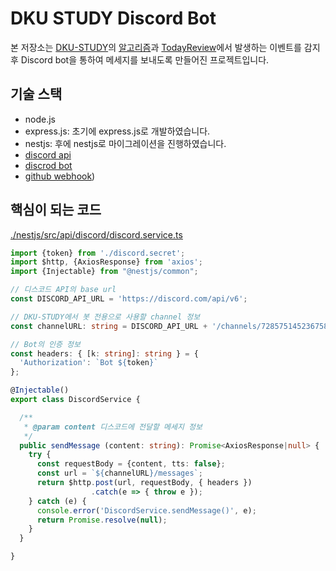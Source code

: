 # DKU STUDY Discord Bot

본 저장소는 [DKU-STUDY](https://github.com/DKU-STUDY)의
[알고리즘](https://github.com/DKU-STUDY/Algorithm)과
[TodayReview](https://github.com/DKU-STUDY/TodayReview)에서 발생하는 이벤트를 감지 후
Discord bot을 통하여 메세지를 보내도록 만들어진 프로젝트입니다.


## 기술 스택

- node.js
- express.js: 초기에 express.js로 개발하였습니다.
- nestjs: 후에 nestjs로 마이그레이션을 진행하였습니다.
- [discord api](https://discord.com/developers/docs/intro)
- [discrod bot](https://discord.com/developers/docs/topics/oauth2#bots)
- [github webhook](https://developer.github.com/webhooks/))

## 핵심이 되는 코드

[./nestjs/src/api/discord/discord.service.ts](./nestjs/src/api/discord/discord.service.ts)

```ts
import {token} from './discord.secret';
import $http, {AxiosResponse} from 'axios';
import {Injectable} from "@nestjs/common";

// 디스코드 API의 base url
const DISCORD_API_URL = 'https://discord.com/api/v6';

// DKU-STUDY에서 봇 전용으로 사용할 channel 정보
const channelURL: string = DISCORD_API_URL + '/channels/728575145236758558';

// Bot의 인증 정보
const headers: { [k: string]: string } = {
  'Authorization': `Bot ${token}`
};

@Injectable()
export class DiscordService {

  /**
   * @param content 디스코드에 전달할 메세지 정보
   */
  public sendMessage (content: string): Promise<AxiosResponse|null> {
    try {
      const requestBody = {content, tts: false};
      const url = `${channelURL}/messages`;
      return $http.post(url, requestBody, { headers })
                  .catch(e => { throw e });
    } catch (e) {
      console.error('DiscordService.sendMessage()', e);
      return Promise.resolve(null);
    }
  }

}
```